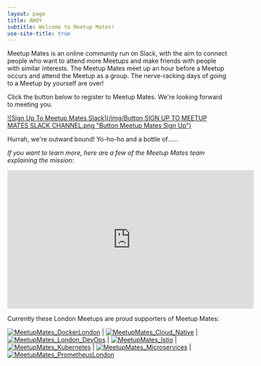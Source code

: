 ```yaml
---
layout: page
title: AHOY
subtitle: Welcome to Meetup Mates!
use-site-title: true
---
```


Meetup Mates is an online community run on Slack, with the aim to connect people who want to attend more Meetups and make friends with people with similar interests. The Meetup Mates meet up an hour before a Meetup occurs and attend the Meetup as a group. The nerve-racking days of going to a Meetup by yourself are over!

Click the button below to register to Meetup Mates. We're looking forward to meeting you.

[![Sign Up To Meetup Mates Slack](/img/Button SIGN UP TO MEETUP MATES SLACK CHANNEL.png "Button Meetup Mates Sign Up")](https://meetup-mates.com/register/)

Hurrah, we're outward bound! Yo-ho-ho and a bottle of......


_If you want to learn more, here are a few of the Meetup Mates team explaining the mission:_

<div class="youtube-responsive-container"><iframe width="560" height="315" src="https://www.youtube.com/embed/G-kKl2Db9Gg" frameborder="0" allow="accelerometer; autoplay; encrypted-media; gyroscope; picture-in-picture" allowfullscreen></iframe></div>


Currently these London Meetups are proud supporters of Meetup Mates:


[![MeetupMates_DockerLondon](/img/MeetupMates_Docker_London.jpg "Docker London loves Meetup Mates")](https://www.meetup.com/Docker-London/) | 
[![MeetupMates_Cloud_Native](/img/MeetupMates_Cloud_Native.png "Cloud Native London loves Meetup Mates")](https://www.meetup.com/Cloud-Native-London/) | 
[![MeetupMates_London_DevOps](/img/MeetupMates_London_DevOps.png "London DevOps loves Meetup Mates")](https://www.meetup.com/London-DevOps/) | [![MeetupMates_Istio](/img/MeetupMates_Istio.png "Istio London loves Meetup Mates")](https://www.meetup.com/Istio-London/) | [![MeetupMates_Kubernetes](/img/MeetupMates_Kubernetes.png "Kubernetes loves loves Meetup Mates")](https://www.meetup.com/Kubernetes-London/) | [![MeetupMates_Microservices](/img/MeetupMates_Microservices.png "Microservices London loves Meetup Mates")](https://www.meetup.com/London-Microservices-User-Group/events/) | [![MeetupMates_PrometheusLondon](/img/MeetupMates_PrometheusLondon.png "Prometheus London loves Meetup Mates")](https://www.meetup.com/Prometheus-London/) 





